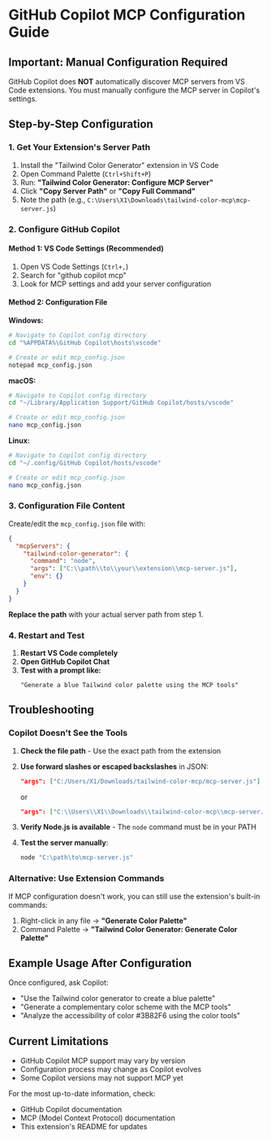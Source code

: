 # GitHub Copilot MCP Configuration Guide

## Important: Manual Configuration Required

GitHub Copilot does **NOT** automatically discover MCP servers from VS Code extensions. You must manually configure the MCP server in Copilot's settings.

## Step-by-Step Configuration

### 1. Get Your Extension's Server Path

1. Install the "Tailwind Color Generator" extension in VS Code
2. Open Command Palette (`Ctrl+Shift+P`)
3. Run: **"Tailwind Color Generator: Configure MCP Server"**
4. Click **"Copy Server Path"** or **"Copy Full Command"**
5. Note the path (e.g., `C:\Users\X1\Downloads\tailwind-color-mcp\mcp-server.js`)

### 2. Configure GitHub Copilot

#### Method 1: VS Code Settings (Recommended)

1. Open VS Code Settings (`Ctrl+,`)
2. Search for "github copilot mcp"
3. Look for MCP settings and add your server configuration

#### Method 2: Configuration File

**Windows:**
```bash
# Navigate to Copilot config directory
cd "%APPDATA%\GitHub Copilot\hosts\vscode"

# Create or edit mcp_config.json
notepad mcp_config.json
```

**macOS:**
```bash
# Navigate to Copilot config directory
cd "~/Library/Application Support/GitHub Copilot/hosts/vscode"

# Create or edit mcp_config.json
nano mcp_config.json
```

**Linux:**
```bash
# Navigate to Copilot config directory
cd "~/.config/GitHub Copilot/hosts/vscode"

# Create or edit mcp_config.json
nano mcp_config.json
```

### 3. Configuration File Content

Create/edit the `mcp_config.json` file with:

```json
{
  "mcpServers": {
    "tailwind-color-generator": {
      "command": "node",
      "args": ["C:\\path\\to\\your\\extension\\mcp-server.js"],
      "env": {}
    }
  }
}
```

**Replace the path** with your actual server path from step 1.

### 4. Restart and Test

1. **Restart VS Code completely**
2. **Open GitHub Copilot Chat**
3. **Test with a prompt like:**
   ```
   "Generate a blue Tailwind color palette using the MCP tools"
   ```

## Troubleshooting

### Copilot Doesn't See the Tools

1. **Check the file path** - Use the exact path from the extension
2. **Use forward slashes or escaped backslashes** in JSON:
   ```json
   "args": ["C:/Users/X1/Downloads/tailwind-color-mcp/mcp-server.js"]
   ```
   or
   ```json
   "args": ["C:\\Users\\X1\\Downloads\\tailwind-color-mcp\\mcp-server.js"]
   ```

3. **Verify Node.js is available** - The `node` command must be in your PATH
4. **Test the server manually**:
   ```bash
   node "C:\path\to\mcp-server.js"
   ```

### Alternative: Use Extension Commands

If MCP configuration doesn't work, you can still use the extension's built-in commands:

1. Right-click in any file → **"Generate Color Palette"**
2. Command Palette → **"Tailwind Color Generator: Generate Color Palette"**

## Example Usage After Configuration

Once configured, ask Copilot:

- "Use the Tailwind color generator to create a blue palette"
- "Generate a complementary color scheme with the MCP tools"
- "Analyze the accessibility of color #3B82F6 using the color tools"

## Current Limitations

- GitHub Copilot MCP support may vary by version
- Configuration process may change as Copilot evolves
- Some Copilot versions may not support MCP yet

For the most up-to-date information, check:
- GitHub Copilot documentation
- MCP (Model Context Protocol) documentation
- This extension's README for updates
